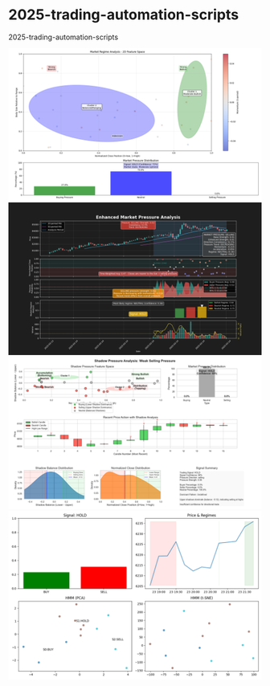 # 2025-trading-automation-scripts
2025-trading-automation-scripts


![Example 1](Figure_1.png)
![Example 2](Figure_2.png)
![Example 3](Figure_3.png)
![Example 4](Figure_4.png)

